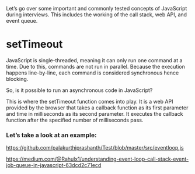 Let’s go over some important and commonly tested concepts of JavaScript during interviews. This includes the working of the call stack, web API, and event queue.

# setTimeout
JavaScript is single-threaded, meaning it can only run one command at a time. Due to this, commands are not run in parallel. Because the execution happens line-by-line, each command is considered synchronous hence blocking.

So, is it possible to run an asynchronous code in JavaScript?

This is where the setTimeout function comes into play. It is a web API provided by the browser that takes a callback function as its first parameter and time in milliseconds as its second parameter. It executes the callback function after the specified number of milliseconds pass.

### Let’s take a look at an example:

https://github.com/palakurthiprashanth/Test/blob/master/src/eventloop.js

https://medium.com/@Rahulx1/understanding-event-loop-call-stack-event-job-queue-in-javascript-63dcd2c71ecd

